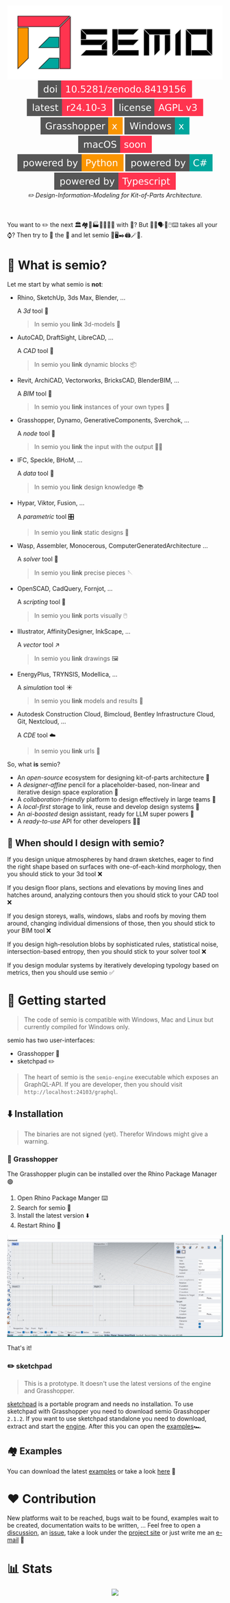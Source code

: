 <p align="center">
    <picture>
        <source media="(prefers-color-scheme: dark)" srcset="https://raw.githubusercontent.com/usalu/semio/main-tag/logo/semio-horizontal-dark.svg">
        <source media="(prefers-color-scheme: light)" srcset="https://raw.githubusercontent.com/usalu/semio/main-tag/logo/semio-horizontal.svg">
        <img alt="semio" href="https://github.com/usalu/semio/" src="https://raw.githubusercontent.com/usalu/semio/main-tag/logo/semio-horizontal.svg">
    </picture>
    <br/>
    <a href="https://doi.org/10.5281/zenodo.8419156"><img src="https://raw.githubusercontent.com/usalu/semio/main-tag/badges/doi-zenodo.svg" alt="Cite"></a>
    <a href="https://github.com/usalu/semio/"><img src="https://raw.githubusercontent.com/usalu/semio/main-tag/badges/latest-release.svg" alt="Latest Release"></a>
    <a href="https://choosealicense.com/licenses/agpl-3.0/"><img src="https://raw.githubusercontent.com/usalu/semio/main-tag/badges/license-agpl-v3.svg" alt="AGPLv3 License"></a>
    <br/>
    <a href="https://www.grasshopper3d.com/"><img src="https://raw.githubusercontent.com/usalu/semio/main-tag/badges/ui-grasshopper.svg" alt="Grasshopper"></a>
    <a href="https://www.microsoft.com/windows/windows-11"><img src="https://raw.githubusercontent.com/usalu/semio/main-tag/badges/ui-windows.svg" alt="Windows"></a>
    <a href="https://apple.com/macos"><img src="https://raw.githubusercontent.com/usalu/semio/main-tag/badges/ui-macos.svg" alt="macOS"></a>
    <br/>
    <a href="https://www.python.org/"><img src="https://raw.githubusercontent.com/usalu/semio/main-tag/badges/powered-by-python.svg" alt="Python"></a>
    <a href="https://learn.microsoft.com/en-us/dotnet/csharp/"><img src="https://raw.githubusercontent.com/usalu/semio/main-tag/badges/powered-by-csharp.svg" alt="C#"></a>
    <a href="https://www.typescriptlang.org/"><img src="https://raw.githubusercontent.com/usalu/semio/main-tag/badges/powered-by-typescript.svg" alt="Typescript"></a>
    <br/>
    <i>✏️ Design-Information-Modeling for Kit-of-Parts Architecture.</i>
</p>
<br/>

You want to ✏️ the next 🏛️🏘️🏢🏭🏫🏨⛪🕌 with 🤖? But 📐🔢🗣️👥🖱️⌨️ takes all your ⌚? Then try to 🧠 the 🧬 and let semio 💉🖥️✒️🖨️🪄🚀.

# 🤖 What is semio?

Let me start by what semio is **not**:

- Rhino, SketchUp, 3ds Max, Blender, ...

  A _3d_ tool 🐚

  > In semio you **link** 3d-models 🎋

- AutoCAD, DraftSight, LibreCAD, ...

  A _CAD_ tool 📐

  > In semio you **link** dynamic blocks 📦

- Revit, ArchiCAD, Vectorworks, BricksCAD, BlenderBIM, …

  A _BIM_ tool 🧱

  > In semio you **link** instances of your own types 🗿

- Grasshopper, Dynamo, GenerativeComponents, Sverchok, …

  A _node_ tool 🦗

  > In semio you **link** the input with the output ⛓️‍💥

- IFC, Speckle, BHoM, …

  A _data_ tool 📄

  > In semio you **link** design knowledge 📚

- Hypar, Viktor, Fusion, …

  A _parametric_ tool 🎛️

  > In semio you **link** static designs 🩻

- Wasp, Assembler, Monocerous, ComputerGeneratedArchitecture …

  A _solver_ tool 🎰

  > In semio you **link** precise pieces 🪡

- OpenSCAD, CadQuery, Fornjot, …

  A _scripting_ tool 📜

  > In semio you **link** ports visually 🖱️

- Illustrator, AffinityDesigner, InkScape, …

  A _vector_ tool ↗️

  > In semio you **link** drawings 🖼️

- EnergyPlus, TRYNSIS, Modellica, …

  A _simulation_ tool ☀️

  > In semio you **link** models and results 🔢

- Autodesk Construction Cloud, Bimcloud, Bentley Infrastructure Cloud, Git, Nextcloud, …

  A _CDE_ tool ☁️

  > In semio you **link** urls 🔗

So, what **is** semio?

- An _open-source_ ecosystem for designing kit-of-parts architecture 🧩
- A _designer-affine_ pencil for a placeholder-based, non-linear and iterative design space exploration 🔀
- A _collaboration-friendly_ platform to design effectively in large teams 🤝
- A _local-first_ storage to link, reuse and develop design systems 🔗
- An _ai-boosted_ design assistant, ready for LLM super powers 🤖
- A _ready-to-use_ API for other developers 👩‍💻

## 🤔 When should I design with semio?

If you design unique atmospheres
by hand drawn sketches, eager to find the right shape based on surfaces with one-of-each-kind morphology, then you should stick to your 3d tool ❌

If you design floor plans, sections and elevations
by moving lines and hatches around, analyzing contours
then you should stick to your CAD tool ❌

If you design storeys, walls, windows, slabs and roofs
by moving them around, changing individual dimensions of those,
then you should stick to your BIM tool ❌

If you design high-resolution blobs
by sophisticated rules, statistical noise, intersection-based entropy,
then you should stick to your solver tool ❌

If you design modular systems
by iteratively developing typology based on metrics,
then you should use semio ✅

# 🚀 Getting started

> The code of semio is compatible with Windows, Mac and Linux but currently compiled for Windows only.

semio has two user-interfaces:

- Grasshopper 🦗
- sketchpad ✏️

> The heart of semio is the `semio-engine` executable which exposes an GraphQL-API. If you are developer, then you should visit `http://localhost:24103/graphql`.

## ⬇️ Installation

> The binaries are not signed (yet). Therefor Windows might give a warning.

### 🦗 Grasshopper

The Grasshopper plugin can be installed over the Rhino Package Manager 🟢

1. Open Rhino Package Manger ⌨️
1. Search for semio 🔎
1. Install the latest version ⬇️
1. Restart Rhino 🔄

![Rhino Package](https://raw.githubusercontent.com/usalu/semio/main-tag/dotnet/Semio.Grasshopper/docs/rhinopackage.gif)

That's it!

### ✏️ sketchpad

> This is a prototype. It doesn't use the latest versions of the engine and Grasshopper.

[sketchpad](https://github.com/usalu/semio/releases/download/r24.07-1/sketchpad.exe) is a portable program and needs no installation. To use sketchpad with Grasshopper you need to download semio Grasshopper `2.1.2`. If you want to use sketchpad standalone you need to download, extract and start the [engine](https://github.com/usalu/semio/releases/download/r24.07-1/engine.zip). After this you can open the [examples](https://github.com/usalu/semio/releases/download/r24.07-1/examples.zip)🏎️

## 🏘️ Examples

You can download the latest [examples](https://github.com/usalu/semio/releases/download/r24.10-3/examples.zip) or take a look [here](https://github.com/usalu/semio/blob/main-tag/examples/metabolism/README.md) 👀

# ❤️ Contribution

New platforms wait to be reached, bugs wait to be found, examples wait to be created, documentation waits to be written, ...
Feel free to open a [discussion](https://github.com/usalu/semio/discussions), an [issue](https://github.com/usalu/semio/issues), take a look under the [project site](https://github.com/users/usalu/projects/2) or just write me an [e-mail](semio-community@posteo.org) 👋

# 📊 Stats

<p align="center">
    <a href="https://github.com/usalu/semio"><img src="https://hits.seeyoufarm.com/api/count/incr/badge.svg?url=https%3A%2F%2Fgithub.com%2Fusalu%2Fsemio&count_bg=%23FF344F&title_bg=%23555555&icon=&icon_color=%23E7E7E7&title=visits&edge_flat=true"/></a>
</p>
